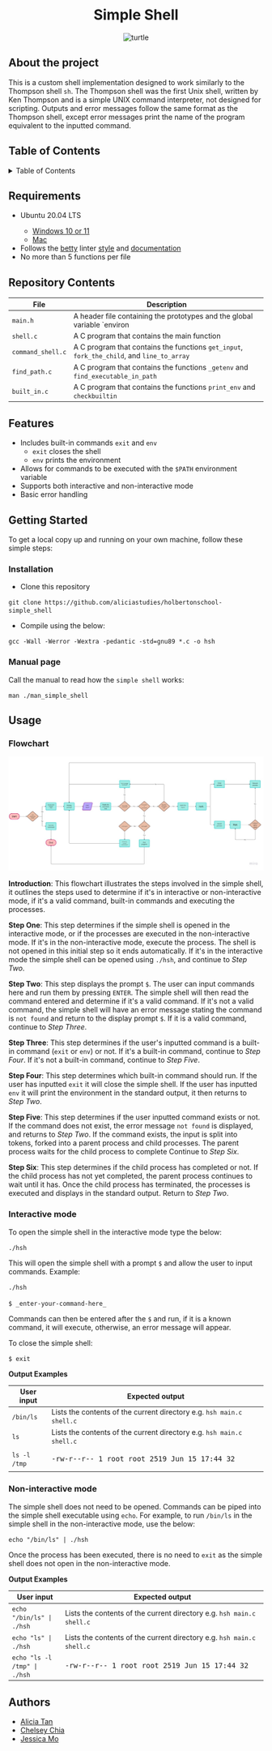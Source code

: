 <h1 align="center"> Simple Shell </h1>
<div id="header" align="center">
<img src="https://upload.wikimedia.org/wikipedia/commons/thumb/f/f9/Emoji_u1f422.svg/1200px-Emoji_u1f422.svg.png" alt="turtle" width="200"/>
</div>

## About the project

This is a custom shell implementation designed to work similarly to the Thompson shell `sh`. The Thompson shell was the first Unix shell, written by Ken Thompson and is a simple UNIX command interpreter, not designed for scripting. Outputs and error messages follow the same format as the Thompson shell, except error messages print the name of the program equivalent to the inputted command.

## Table of Contents
<details>
	<summary>Table of Contents</summary>
	<ul>
	<li>
	<a href="#requirements">Requirements</a>
	</li>
	<li>
	<a href="#repository-contents">Repository Contents</a>
	</li>
	<li>
	<a href="#features">Features</a>
	</li>
	<li>
	<a href="#getting-started">Getting Started</a>
			<ul>
			<li><a href="#installation">Installation</a></li>
			<li><a href="#manual-page">Manual Page</a></li>
			</ul>
	</li>
	<li>
	<a href="#usage">Usage</a>
			<ul>
			<li><a href="#flowchart">Flowchart</a></li>
			<li><a href="#interactive-mode">Interactive Mode</a></li>
			<li><a href="#non-interactive-mode">Non-interactive Mode</a></li>
			</ul>
	</li>
	<li>
	<a href="#authors">Authors</a>
	</li>
	</ul>
</details>

## Requirements
<ul>
<li>Ubuntu 20.04 LTS</li>
	<ul>
<li><a href="https://ubuntu.com/tutorials/install-ubuntu-on-wsl2-on-windows-11-with-gui-support#1-overview">Windows 10 or 11</a></li>
<li><a href="https://ubuntu.com/download/desktop">Mac</a></li>
	</ul>
<li>Follows the <a href="https://github.com/alx-tools/Betty/wiki">betty</a> linter <a href="https://github.com/hs-hq/Betty/blob/main/betty-style.pl">style</a> and <a href="https://github.com/hs-hq/Betty/blob/main/betty-doc.pl">documentation</a></li>
<li>No more than 5 functions per file</li>
</ul>

## Repository Contents

| **File** | **Description** |
|----------|-----------------|
|`main.h`  | A header file containing the prototypes and the global variable `environ|
|`shell.c` | A C program that contains the main function |
|`command_shell.c`| A C program that contains the functions `get_input`, `fork_the_child`, and `line_to_array`| 
|`find_path.c` | A C program that contains the functions `_getenv` and `find_executable_in_path` |
| `built_in.c`| A C program that contains the functions `print_env` and `checkbuiltin`|

## Features

- Includes built-in commands `exit` and `env`
	- `exit` closes the shell
	- `env` prints the environment
- Allows for commands to be executed with the `$PATH` environment variable
- Supports both interactive and non-interactive mode
- Basic error handling

## Getting Started

To get a local copy up and running on your own machine, follow these simple steps:

### Installation

- Clone this repository

```
git clone https://github.com/aliciastudies/holbertonschool-simple_shell
```

- Compile using the below:

```
gcc -Wall -Werror -Wextra -pedantic -std=gnu89 *.c -o hsh
```
### Manual page

Call the manual to read how the `simple shell` works:

```
man ./man_simple_shell
```

## Usage

### Flowchart

![flowchart](./flowchart.jpg)

**Introduction**:
This flowchart illustrates the steps involved in the simple shell, it outlines the steps used to determine if it's in interactive or non-interactive mode, if it's a valid command, built-in commands and executing the processes.

**Step One**:
This step determines if the simple shell is opened in the interactive mode, or if the processes are executed in the non-interactive mode. If it's in the non-interactive mode, execute the process. The shell is not opened in this initial step so it ends automatically. If it's in the interactive mode the simple shell can be opened using `./hsh`, and continue to *Step Two*.

**Step Two**:
This step displays the prompt `$`. The user can input commands here and run them by pressing `ENTER`. The simple shell will then read the command entered and determine if it's a valid command. If it's not a valid command, the simple shell will have an error message stating the command is `not found` and return to the display prompt `$`. If it is a valid command, continue to *Step Three*.

**Step Three**:
This step determines if the user's inputted command is a built-in command (`exit` or `env`) or not. If it's a built-in command, continue to *Step Four*. If it's not a built-in command, continue to *Step Five*.

**Step Four**:
This step determines which built-in command should run. If the user has inputted `exit` it will close the simple shell. If the user has inputted `env` it will print the environment in the standard output, it then returns to *Step Two*. 

**Step Five**:
This step determines if the user inputted command exists or not. If the command does not exist, the error message `not found` is displayed, and returns to *Step Two*. If the command exists, the input is split into tokens, forked into a parent process and child processes. The parent process waits for the child process to complete Continue to *Step Six*.

**Step Six**:
This step determines if the child process has completed or not. If the child process has not yet completed, the parent process continues to wait until it has. Once the child process has terminated, the processes is executed and displays in the standard output. Return to *Step Two*.


### Interactive mode
To open the simple shell in the interactive mode type the below:

```
./hsh
```
This will open the simple shell with a prompt `$` and allow the user to input commands. Example:

```
./hsh

$ _enter-your-command-here_
```
Commands can then be entered after the `$` and run, if it is a known command, it will execute, otherwise, an error message will appear.

To close the simple shell:

```
$ exit
```

**Output Examples**

| **User input** | **Expected output**|
|------------|-----------------|
|`/bin/ls` | Lists the contents of the current directory e.g. ``` hsh main.c shell.c ``` |
|`ls` | Lists the contents of the current directory e.g. ``` hsh main.c shell.c ``` |
|`ls -l /tmp`| <pre>-rw-r--r-- 1 root  root  2519 Jun 15 17:44 32 <br>|


### Non-interactive mode

The simple shell does not need to be opened. Commands can be piped into the simple shell executable using `echo`. For example, to run `/bin/ls` in the simple shell in the non-interactive mode, use the below:

```
echo "/bin/ls" | ./hsh
```
Once the process has been executed, there is no need to `exit` as the simple shell does not open in the non-interactive mode.

**Output Examples**

| **User input** | **Expected output**|
|------------|-----------------|
|`echo "/bin/ls" \| ./hsh` | Lists the contents of the current directory e.g. ``` hsh main.c shell.c ``` |
|`echo "ls" \| ./hsh` | Lists the contents of the current directory e.g. ``` hsh main.c shell.c ``` |
|`echo "ls -l /tmp" \| ./hsh`| <pre>-rw-r--r-- 1 root  root  2519 Jun 15 17:44 32 <br>|


## Authors
- [Alicia Tan](https://github.com/aliciastudies)
- [Chelsey Chia](https://github.com/chelseyqc)
- [Jessica Mo](https://github.com/jess6718)
